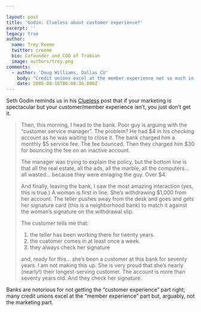 ```yaml
---

layout: post
title: 'Godin: Clueless about customer experience?'
excerpt: ''
legacy: true
author:
  name: Trey Reeme
  twitter: creeme
  bio: Cofounder and COO of Trabian
  image: authors/trey.png
comments:
  - author: 'Doug Williams, Dallas CU'
    body: "Credit unions excel at the member experience not so much in lieu of their dearth of marketing savvy, but rather, because of it. It's home grown, not Madison Avenue.\r\n\r\nBut make no mistake, the member experience is, in-and-of itself, marketing. Credit unions should look at their lobbies (and online lobbies) - the consumer experience - and invest in it. This marketing is more powerful over time than advertising.\r\n\r\nTake a page from Starbucks. Love it or hate it, it's brilliant at adding value to its products, which allows it to charge $3.00 for a $1.00 cup of coffe. And that value is in the Starbucks \"experience.\" Starbucks spends millions on creating a pleasant experience for its customers - from decoration to even making employees happy (benefits, fair pay, etc.).\r\n\r\nStarbucks recaptures the investment in revenue. Credit unions should recapture the investment in retained members.\r\n\r\nMetaphorically, credit union coffee is better. And Bank coffee may be cheaper (0% APRs, FREE Checking), but it's a bitter blend.\r\n\r\nCredit unions should put effort into retaining their membership in this way. Don't skimp on employee benefits and salary, techonolgy and virtual customer service, and even maintaining a warm and welcoming lobby (heck, even offer free coffee) in an effort to boost the membership growth budget. Remember, it costs more to earn a new member than to keep a current member.\r\n\r\nAmazingly enough, in the long haul, credit union coffee actually is less expesnsive. Which is more than you can say for Starbucks."
    date: 2005-08-16T06:08:36.000Z
---
```


<p>Seth Godin reminds us in his <a href='http://sethgodin.typepad.com/seths_blog/2005/08/clueless.html'>Clueless</a> post that if your marketing is spectacular but your customer/member experience isn&#8217;t, you just don&#8217;t get it.</p>
<blockquote><p>Then, this morning, I head to the bank. Poor guy is arguing with the &#8220;customer service manager&#8221;. The problem? He had $4 in his checking account as he was waiting to close it. The bank charged him a monthly $5 service fee. The fee bounced. Then they charged him $30 for bouncing the fee on an inactive account.</p>
<p>The manager was trying to explain the policy, but the bottom line is that all the real estate, all the ads, all the marble, all the computers&#8230; all wasted&#8230; because they were enraging the guy. Over $4.</p>
<p>And finally, leaving the bank, I saw the most amazing interaction (yes, this is true.) A woman is first in line. She&#8217;s withdrawing $1,000 from her account. The teller pushes away from the desk and goes and gets her signature card (this is a neighborhood bank) to match it against the woman&#8217;s signature on the withdrawal slip. </p>
<p>The customer tells me that: <ol><li>the teller has been working there for twenty years.</li><li>the customer comes in at least once a week.</li><li>they always check her signature</li></ol>
and, ready for this&#8230; she&#8217;s been a customer at this bank for seventy years. I am not making this up. She is very proud that she&#8217;s nearly (nearly!) their longest-serving customer. The account is more than seventy years old. And they check her signature.</p></blockquote>
<p>Banks are notorious for not getting the &#8220;customer experience&#8221; part right; many credit unions excel at the &#8220;member experience&#8221; part but, arguably, not the marketing part.</p>